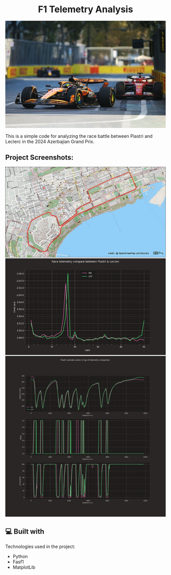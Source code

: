 <h1 align="center" id="title">F1 Telemetry Analysis</h1>

<p align="center"><img src="images/piastri-leclerc.png" alt="project-image"></p>

<p id="description">This is a simple code for analyzing the race battle between Piastri and Leclerc in the 2024 Azerbajian Grand Prix.</p>

<h2>Project Screenshots:</h2>

<img src="images/AzerbaijanGP.png" alt="project-screenshot">

<img src="images/Race.png" alt="project-screenshot">

<img src="images/Overtake.png" alt="project-screenshot">



<h2>💻 Built with</h2>

Technologies used in the project:

*   Python
*   Fasf1
*   MatplotLib